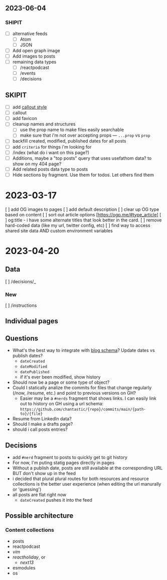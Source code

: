 ## 2023-06-04

### SHIPIT

- [ ] alternative feeds
  - [ ] Atom
  - [ ] JSON
- [ ] Add open graph image
- [ ] Add images to posts
- [ ] remaining data types
  - [ ] /reactpodcast
  - [ ] /events
  - [ ] /decisions

## SKIPIT

- [ ] add [callout style](https://help.obsidian.md/Editing+and+formatting/Callouts)
- [ ] callout
- [ ] add favicon
- [ ] cleanup names and structures
  - [ ] use the prop name to make files easily searchable
  - [ ] make sure that i'm not over accepting props — `...prop` vs `prop`
- [ ] backfill created, modified, published dates for all posts
- [ ] add `criteria` for things i'm looking for
- [ ] /index (what do i want on this page?)
- [ ] Additions, maybe a "top posts" query that uses usefathom data? to show on my 404 page?
- [ ] Add related posts data type to posts
- [ ] Hide sections by fragment. Use them for todos. Let others find them

# 2023-03-17

[ ] add OG images to pages
[ ] add default description
[ ] clear up OG type based on content
[ ] sort out article options [https://ogp.me/#type_article]
[ ] og:title - i have some alternate titles that look better in the card.
[ ] remove hard-coded data (like my url, twitter config, etc)
[ ] find way to access shared site data AND custom environment variables

# 2023-04-20

## Data

[ ] /decisions/\_

### New

[ ] /instructions

## Individual pages

## Questions

- What's the best way to integrate with [blog schema](https://schema.org/Blog)? Update dates vs publish dates?
  - `dateCreated`
  - `dateModified`
  - `datePublished`
  - if it's ever been modified, show history
- Should now be a page or some type of object?
- Could I statically analize the commits for files that change regularly (/now, /resume, etc.) and point to previous versions on GH?
  - Easier may be a `#nerds` fragment that shows links. I can easily link out to history on GH using a url schema: `https://github.com/chantastic/{repo}/commits/main/{path-to}/{file}`
- Resume from LinkedIn data?
- Should I make a drafts page?
- should i call posts entries?

## Decisions

- add `#nerd` fragment to posts to quickly get to git history
- For now, I'm puting statig pages directly in pages
- Without a publish date, posts are still available at the corresponding URL BUT don't show up in the feed
- i decided that plural plural routes for both resources and resource collections is the better user experience (when editing the url manurally or 'guessing')
- all posts are flat right now
  - `dateCreated` pushes it into the feed

## Possible architecture

### Content collections

- posts
- reactpodcast
- _vim_
- _reactholiday_, or
  - _next13_
- esmodules
- os
